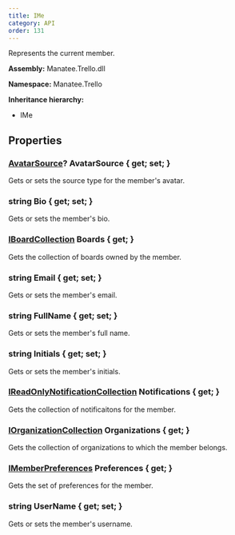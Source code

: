 ```yaml
---
title: IMe
category: API
order: 131
---
```


Represents the current member.

**Assembly:** Manatee.Trello.dll

**Namespace:** Manatee.Trello

**Inheritance hierarchy:**

- IMe

## Properties

### [AvatarSource](../AvatarSource#avatarsource)? AvatarSource { get; set; }

Gets or sets the source type for the member&#39;s avatar.

### string Bio { get; set; }

Gets or sets the member&#39;s bio.

### [IBoardCollection](../IBoardCollection#iboardcollection) Boards { get; }

Gets the collection of boards owned by the member.

### string Email { get; set; }

Gets or sets the member&#39;s email.

### string FullName { get; set; }

Gets or sets the member&#39;s full name.

### string Initials { get; set; }

Gets or sets the member&#39;s initials.

### [IReadOnlyNotificationCollection](../IReadOnlyNotificationCollection#ireadonlynotificationcollection) Notifications { get; }

Gets the collection of notificaitons for the member.

### [IOrganizationCollection](../IOrganizationCollection#iorganizationcollection) Organizations { get; }

Gets the collection of organizations to which the member belongs.

### [IMemberPreferences](../IMemberPreferences#imemberpreferences) Preferences { get; }

Gets the set of preferences for the member.

### string UserName { get; set; }

Gets or sets the member&#39;s username.

